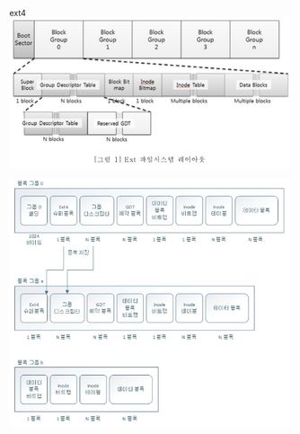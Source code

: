 ext4 
![ext4_layout_all](./img/ext4_layout_all.png)

![ext4_group_layout](./img/ext4_group_layout.png)



